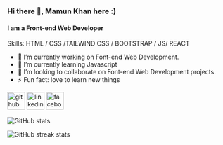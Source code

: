 ### Hi there 👋, Mamun Khan here :)
#### I am a Front-end Web Developer

Skills:  HTML / CSS /TAILWIND CSS / BOOTSTRAP / JS/  REACT

- 🔭 I’m currently working on  Font-end Web Development. 
- 🌱 I’m currently learning Javascript 
- 👯 I’m looking to collaborate on Font-end Web Development projects. 
- ⚡ Fun fact: love to learn new things 


[<img src='https://cdn.jsdelivr.net/npm/simple-icons@3.0.1/icons/github.svg' alt='github' height='40'>](https://github.com/MamunKhan2002)  [<img src='https://cdn.jsdelivr.net/npm/simple-icons@3.0.1/icons/linkedin.svg' alt='linkedin' height='40'>](https://www.linkedin.com/in/mamun-khan-90563a294//)  [<img src='https://cdn.jsdelivr.net/npm/simple-icons@3.0.1/icons/facebook.svg' alt='facebook' height='40'>](https://www.facebook.com/mamunkhanbhangura)  

![GitHub stats](https://github-readme-stats.vercel.app/api?username=MamunKhan2002&show_icons=true)  

![GitHub streak stats](https://streak-stats.demolab.com/?user=MamunKhan2002)  




